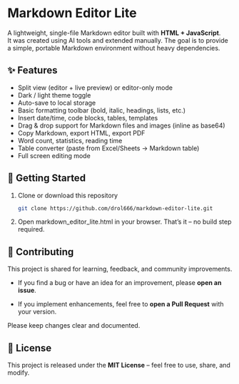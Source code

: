 # Markdown Editor Lite

A lightweight, single-file Markdown editor built with **HTML + JavaScript**.  
It was created using AI tools and extended manually. The goal is to provide a simple, portable Markdown environment without heavy dependencies.

## ✨ Features

- Split view (editor + live preview) or editor-only mode  
- Dark / light theme toggle  
- Auto-save to local storage  
- Basic formatting toolbar (bold, italic, headings, lists, etc.)  
- Insert date/time, code blocks, tables, templates  
- Drag & drop support for Markdown files and images (inline as base64)  
- Copy Markdown, export HTML, export PDF  
- Word count, statistics, reading time  
- Table converter (paste from Excel/Sheets → Markdown table)  
- Full screen editing mode  

## 🚀 Getting Started

1. Clone or download this repository  
   ```bash
   git clone https://github.com/drol666/markdown-editor-lite.git
   ```
2. Open markdown_editor_lite.html in your browser.
   That’s it – no build step required.

## 🤝 Contributing

This project is shared for learning, feedback, and community improvements.

- If you find a bug or have an idea for an improvement, please **open an issue**.

- If you implement enhancements, feel free to **open a Pull Request** with your version.

Please keep changes clear and documented.

## 📄 License

This project is released under the **MIT License** – feel free to use, share, and modify.


